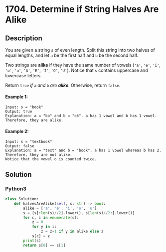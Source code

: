 # 1704. Determine if String Halves Are Alike

## Description
You are given a string `s` of even length. Split this string into two halves of equal lengths, and let `a` be the first half and `b` be the second half.

Two strings are **alike** if they have the same number of vowels (`'a'`, `'e'`, `'i'`, `'o'`, `'u'`, `'A'`, `'E'`, `'I'`, `'O'`, `'U'`). Notice that `s` contains uppercase and lowercase letters.

Return `true` *if* `a` *and* `b` *are **alike***. Otherwise, return `false`.

#### Example 1:
```
Input: s = "book"
Output: true
Explanation: a = "bo" and b = "ok". a has 1 vowel and b has 1 vowel. Therefore, they are alike.
```

#### Example 2:
```
Input: s = "textbook"
Output: false
Explanation: a = "text" and b = "book". a has 1 vowel whereas b has 2. Therefore, they are not alike.
Notice that the vowel o is counted twice.
```


## Solution

### Python3
```python
class Solution:
    def halvesAreAlike(self, s: str) -> bool:
        alike = ['a', 'e', 'i', 'o', 'u']
        s = [s[:len(s)//2].lower(), s[len(s)//2:].lower()]
        for c, i in enumerate(s):
            z = 0
            for y in i:
                z = z+1 if y in alike else z
            s[c] = z
        print(s)
        return s[0] == s[1]
```